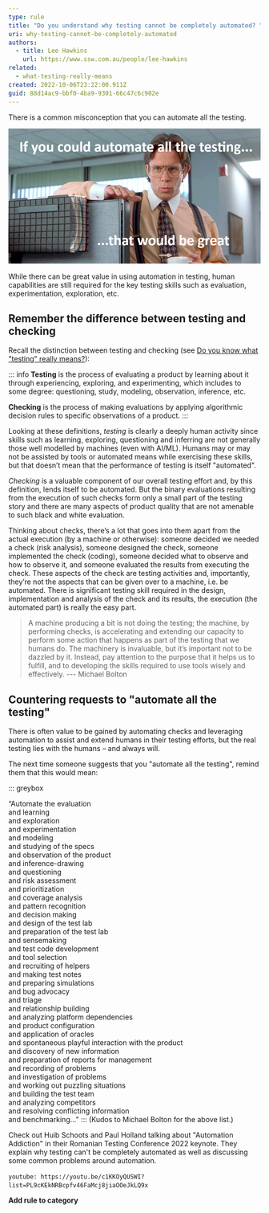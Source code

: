 ```yaml
---
type: rule
title: "Do you understand why testing cannot be completely automated? "
uri: why-testing-cannot-be-completely-automated
authors:
  - title: Lee Hawkins
    url: https://www.ssw.com.au/people/lee-hawkins
related:
  - what-testing-really-means
created: 2022-10-06T23:22:00.911Z
guid: 88d14ac9-bbf0-4ba9-9301-66c47c6c902e
---
```

There is a common misconception that you can automate all the testing. 

![Figure: Bill Lumbergh might well ask someone to "automate all the testing" (from the movie Office Space)](automate-everything.jpg)

While there can be great value in using automation in testing, human capabilities are still required for the key testing skills such as evaluation, experimentation, exploration, etc.

<!--endintro-->

## Remember the difference between testing and checking

Recall the distinction between testing and checking (see [Do you know what "testing" really means?](https://www.ssw.com.au/rules/what-testing-really-means)):

::: info
**Testing** is the process of evaluating a product by learning about it through experiencing, exploring, and experimenting, which includes to some degree: questioning, study, modeling, observation, inference, etc.

**Checking** is the process of making evaluations by applying algorithmic decision rules to specific observations of a product.
:::

Looking at these definitions, *testing* is clearly a deeply human activity since skills such as learning, exploring, questioning and inferring are not generally those well modelled by machines (even with AI/ML). Humans may or may not be assisted by tools or automated means while exercising these skills, but that doesn’t mean that the performance of testing is itself "automated".

*Checking* is a valuable component of our overall testing effort and, by this definition, lends itself to be automated. But the binary evaluations resulting from the execution of such checks form only a small part of the testing story and there are many aspects of product quality that are not amenable to such black and white evaluation.

Thinking about checks, there’s a lot that goes into them apart from the actual execution (by a machine or otherwise): someone decided we needed a check (risk analysis), someone designed the check, someone implemented the check (coding), someone decided what to observe and how to observe it, and someone evaluated the results from executing the check. These aspects of the check are testing activities and, importantly, they’re not the aspects that can be given over to a machine, i.e. be automated. There is significant testing skill required in the design, implementation and analysis of the check and its results, the execution (the automated part) is really the easy part.

> A machine producing a bit is not doing the testing; the machine, by performing checks, is accelerating and extending our capacity to perform some action that happens as part of the testing that we humans do. The machinery is invaluable, but it’s important not to be dazzled by it. Instead, pay attention to the purpose that it helps us to fulfill, and to developing the skills required to use tools wisely and effectively.
> --- Michael Bolton

## Countering requests to "automate all the testing"

There is often value to be gained by automating checks and leveraging automation to assist and extend humans in their testing efforts, but the real testing lies with the humans – and always will.

The next time someone suggests that you "automate all the testing", remind them that this would mean: 

::: greybox

“Automate the evaluation\
and learning\
and exploration\
and experimentation\
and modeling\
and studying of the specs\
and observation of the product\
and inference-drawing\
and questioning\
and risk assessment\
and prioritization\
and coverage analysis\
and pattern recognition\
and decision making\
and design of the test lab\
and preparation of the test lab\
and sensemaking\
and test code development\
and tool selection\
and recruiting of helpers\
and making test notes\
and preparing simulations\
and bug advocacy\
and triage\
and relationship building\
and analyzing platform dependencies\
and product configuration\
and application of oracles\
and spontaneous playful interaction with the product\
and discovery of new information\
and preparation of reports for management\
and recording of problems\
and investigation of problems\
and working out puzzling situations\
and building the test team\
and analyzing competitors\
and resolving conflicting information\
and benchmarking..."
:::
(Kudos to Michael Bolton for the above list.)

Check out Huib Schoots and Paul Holland talking about "Automation Addiction" in their Romanian Testing Conference 2022 keynote. They explain why testing can't be completely automated as well as discussing some common problems around automation.

`youtube: https://youtu.be/c1KKOyQUSWI?list=PL9cKEkNRBcpfv46FaMcj8jiaOOeJkLQ9x`

**Add rule to category**